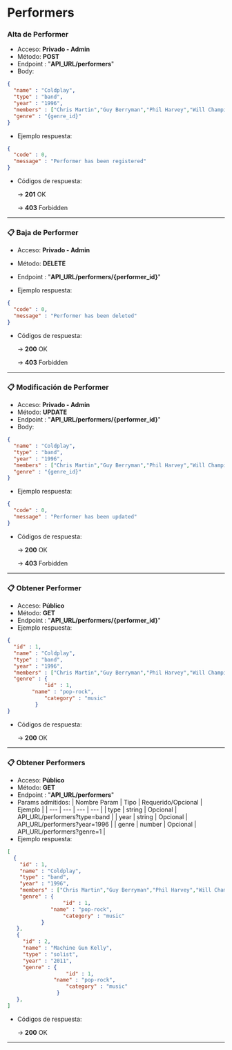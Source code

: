 # Performers

### Alta de Performer

- Acceso: **Privado - Admin**
- Método: **POST**
- Endpoint : "**API_URL/performers**"
- Body:

```json
{
  "name" : "Coldplay",
  "type" : "band",
  "year" : "1996",
  "members" : ["Chris Martin","Guy Berryman","Phil Harvey","Will Champion","Jon Buckland"],
  "genre" : "{genre_id}"
}
```

- Ejemplo respuesta:

```json
{
  "code" : 0,
  "message" : "Performer has been registered"
}
```

- Códigos de respuesta:
    
    → **201** OK
    
    → **403** Forbidden

---

### 📋 Baja de Performer

- Acceso: **Privado - Admin**
- Método: **DELETE**
- Endpoint : "**API_URL/performers/{performer_id}**"

- Ejemplo respuesta:

```json
{
  "code" : 0,
  "message" : "Performer has been deleted"
}
```

- Códigos de respuesta:
    
    → **200** OK
    
    → **403** Forbidden

---

### 📋 Modificación de Performer

- Acceso: **Privado - Admin**
- Método: **UPDATE**
- Endpoint : "**API_URL/performers/{performer_id}**"
- Body:

```json
{
  "name" : "Coldplay",
  "type" : "band",
  "year" : "1996",
  "members" : ["Chris Martin","Guy Berryman","Phil Harvey","Will Champion","Jon Buckland"],
  "genre" : "{genre_id}"
}
```
- Ejemplo respuesta:

```json
{
  "code" : 0,
  "message" : "Performer has been updated"
}
```

- Códigos de respuesta:
    
    → **200** OK
    
    → **403** Forbidden

--- 

### 📋 Obtener Performer

- Acceso: **Público**
- Método: **GET**
- Endpoint : "**API_URL/performers/{performer_id}**"
- Ejemplo respuesta:

```json
{
  "id" : 1,
  "name" : "Coldplay",
  "type" : "band",
  "year" : "1996",
  "members" : ["Chris Martin","Guy Berryman","Phil Harvey","Will Champion","Jon Buckland"],
  "genre" : {
    		"id" : 1,
   		"name" : "pop-rock",
    		"category" : "music"
	     }
}
```

- Códigos de respuesta:
    
    → **200** OK
  
---

### 📋 Obtener Performers

- Acceso: **Público**
- Método: **GET**
- Endpoint : "**API_URL/performers**"
- Params admitidos:
	| Nombre Param | Tipo | Requerido/Opcional | Ejemplo |
	| --- | --- | --- | --- |
	| type | string | Opcional | API_URL/performers?type=band |
	| year | string | Opcional | API_URL/performers?year=1996 |
	| genre | number | Opcional | API_URL/performers?genre=1 |
- Ejemplo respuesta:

```json
[
  {
  	"id" : 1,
  	"name" : "Coldplay",
  	"type" : "band",
  	"year" : "1996",
  	"members" : ["Chris Martin","Guy Berryman","Phil Harvey","Will Champion","Jon Buckland"],
	"genre" : {
    		      "id" : 1,
   		      "name" : "pop-rock",
    		      "category" : "music"
		   }
   },
   {
  	 "id" : 2,
  	 "name" : "Machine Gun Kelly",
  	 "type" : "solist",
  	 "year" : "2011",
	 "genre" : {
    		       "id" : 1,
   		       "name" : "pop-rock",
    		       "category" : "music"
	            }
   },
]
```

- Códigos de respuesta:
    
    → **200** OK
  
---
